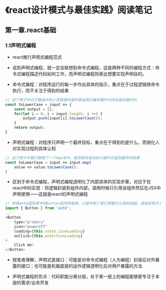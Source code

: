 # 《react设计模式与最佳实践》阅读笔记

## 第一章.react基础

### 1.1声明式编程

- react推行声明式编程范式

- 说到声明式编程，就一定会联想到命令式编程，这是两种不同的编程方式：命令式编程描述代码如何工作，而声明式编程则表达想要实现声明目的。

- 命令式编程：对程序运行的每一步作出具体的指示，重点在于过程逻辑按命令执行，而不关注于得到的结果

```js
// 这个例子中对于数组中的小写转换的循环是由我们编写循环代码去驱动循环的
const toLowerCase = input => {
    const output = [];
    for(let i = 0; i < input.length; i ++) {
        output.push(input[i].toLowerCase());
    }
    return output;
}
```

- 声明式编程：对程序只声明一个最终目标，重点在于得到的是什么，而弱化人对实现过程的具体认知

```js
// 这个例子中我们使用了一个map命令，程序就会自动执行循环并返回最终的结果
const toLowerCase = input => input.map(
    value => value.toLowerCase();
)
```

- 区别于命令式编程，声明式编程透明化了内部具体的实现步骤，对应于在react中的实现：将逻辑封装到组件内部，调用时候只引用该组件然后在JSX中声明使用——这就是react的声明式编程

```js
// 举例antd组件库中的button组件的使用，只是声明了我们想要什么样的按钮，具体实现不关心
import { Button } from 'antd';
...
<Button
    type="primary"
    icon="poweroff"
    loading={this.state.iconLoading}
    onClick={this.enterIconLoading}
>
    Click me!
</Button>
```

- 按笔者理解，声明式是接口：可能是对命令式编程（人为编程）封装后对外暴露的接口；也可能是机器底层的运作逻辑透明化后对用户暴露的方法

- 声明式编程的优点：代码职能分离分层，处于某一层上的编程能够更专注于本层的需求/业务开发
